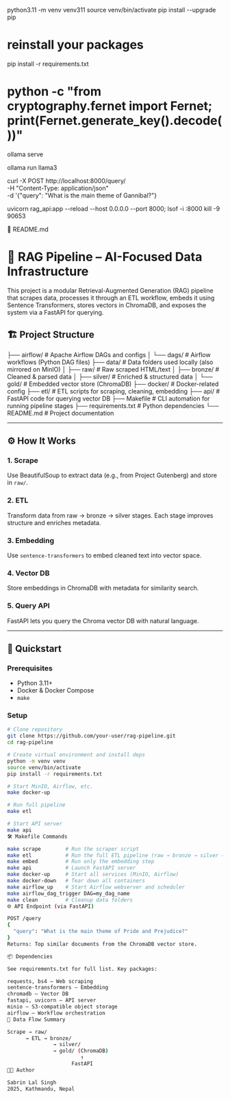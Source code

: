 python3.11 -m venv venv311
source venv/bin/activate
pip install --upgrade pip
# reinstall your packages


pip install -r requirements.txt


# python -c "from cryptography.fernet import Fernet; print(Fernet.generate_key().decode())"


ollama serve

ollama run llama3


 curl -X POST http://localhost:8000/query/ \
  -H "Content-Type: application/json" \
  -d '{"query": "What is the main theme of Gannibal?"}

  uvicorn rag_api:app --reload --host 0.0.0.0 --port 8000; 
  lsof -i :8000
   kill -9 90653    







📘 README.md
# 🧠 RAG Pipeline – AI-Focused Data Infrastructure

This project is a modular Retrieval-Augmented Generation (RAG) pipeline that scrapes data, processes it through an ETL workflow, embeds it using Sentence Transformers, stores vectors in ChromaDB, and exposes the system via a FastAPI for querying.

## 🏗️ Project Structure

├── airflow/ # Apache Airflow DAGs and configs
│ └── dags/ # Airflow workflows (Python DAG files)
├── data/ # Data folders used locally (also mirrored on MinIO)
│ ├── raw/ # Raw scraped HTML/text
│ ├── bronze/ # Cleaned & parsed data
│ ├── silver/ # Enriched & structured data
│ └── gold/ # Embedded vector store (ChromaDB)
├── docker/ # Docker-related config
├── etl/ # ETL scripts for scraping, cleaning, embedding
├── api/ # FastAPI code for querying vector DB
├── Makefile # CLI automation for running pipeline stages
├── requirements.txt # Python dependencies
└── README.md # Project documentation


---

## ⚙️ How It Works

### 1. Scrape
Use BeautifulSoup to extract data (e.g., from Project Gutenberg) and store in `raw/`.

### 2. ETL
Transform data from raw → bronze → silver stages. Each stage improves structure and enriches metadata.

### 3. Embedding
Use `sentence-transformers` to embed cleaned text into vector space.

### 4. Vector DB
Store embeddings in ChromaDB with metadata for similarity search.

### 5. Query API
FastAPI lets you query the Chroma vector DB with natural language.

---

## 🚀 Quickstart

### Prerequisites

- Python 3.11+
- Docker & Docker Compose
- `make`

### Setup

```bash
# Clone repository
git clone https://github.com/your-user/rag-pipeline.git
cd rag-pipeline

# Create virtual environment and install deps
python -m venv venv
source venv/bin/activate
pip install -r requirements.txt

# Start MinIO, Airflow, etc.
make docker-up

# Run full pipeline
make etl

# Start API server
make api
🛠️ Makefile Commands

make scrape        # Run the scraper script
make etl           # Run the full ETL pipeline (raw → bronze → silver → gold)
make embed         # Run only the embedding step
make api           # Launch FastAPI server
make docker-up     # Start all services (MinIO, Airflow)
make docker-down   # Tear down all containers
make airflow_up    # Start Airflow webserver and scheduler
make airflow_dag_trigger DAG=my_dag_name
make clean         # Cleanup data folders
🌐 API Endpoint (via FastAPI)

POST /query
{
  "query": "What is the main theme of Pride and Prejudice?"
}
Returns: Top similar documents from the ChromaDB vector store.

📦 Dependencies

See requirements.txt for full list. Key packages:

requests, bs4 – Web scraping
sentence-transformers – Embedding
chromadb – Vector DB
fastapi, uvicorn – API server
minio – S3-compatible object storage
airflow – Workflow orchestration
📂 Data Flow Summary

Scrape → raw/
      → ETL → bronze/
               → silver/
               → gold/ (ChromaDB)
                        ↑
                     FastAPI
👨‍💻 Author

Sabrin Lal Singh
2025, Kathmandu, Nepal